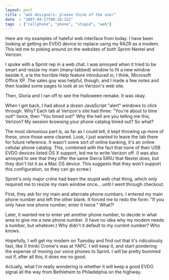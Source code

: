 ```yaml
---
layout: post
title : "web designers: please think of the user"
date  : "2007-09-17T00:18:15Z"
tags  : ["cellphone", "phone", "stupid", "web"]
---
```

Here are my examples of hateful web interface from today.  I have been looking at getting an EVDO device to replace using my RAZR as a modem.  This led me to poking around on the websites of both Sprint-Nextel and Verizon.

I spoke with a Sprint rep in a web chat.  I was annoyed when it tried to be smart and resize my main (many-tabbed) window to fit a new window beside it, a la the horrible Help feature introduced in, I think, Microsoft Office XP. The sales guy was helpful, though, and I made a few notes and then loaded some pages to look at on Verizon's web site.

Then, Gloria and I ran off to see the Halloween remake.  It was okay.

When I got back, I had about a dozen JavaScript "alert" windows to click through.  Why?  Each tab at Verizon's site had three: "You're about to time out!" twice, then "You timed out!"  Why the hell are you telling me this, Verizon?  My session browsing your phone catalog timed out?  So what?

The most obnoxious part is, as far as I could tell, it kept throwing up more of these, once those were cleared.  Look, I just wanted to leave the tab there for future reference.  It wasn't some sort of online banking, it's an online cellular phone catalog.  This, combined with the fact that none of their USB EVDO devices listed OS X support, led me to write Verizon off.  (I was also annoyed to see that they offer the same Sierra 595U that Nextel does, but they don't list it as a Mac OS device.  This suggests that they won't support this configuration, so they can go screw.)

Sprint's only major crime had been the stupid web chat thing, which only required me to resize my main window once... until I went through checkout.

First, they ask for my main and alternate phone numbers.  I entered my main phone number and left the other blank.  It forced me to redo the form: "If you only have one phone number, enter it twice."  What?!

Later, it wanted me to enter yet another phone number, to decide in what area to give me a new phone number.  (I have no idea why my modem needs a number, but whatever.)  Why didn't it default to my current number?  Who knows.

Hopefully, I will get my modem on Tuesday and find out that it's ridiculously fast, like (I think) Crome's was at YAPC.  I will keep it, and start pondering the expense of moving our voice phones to Sprint.  I will be pretty bummed out if, after all this, it does me no good.

Actually, what I'm really wondering is whether it will keep a good EVDO signal all the way from Bethlehem to Philadelphia on the highway. 
